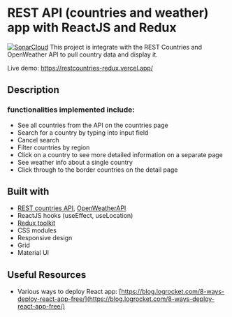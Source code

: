 # REST API (countries and weather) app with ReactJS and Redux
[![SonarCloud](https://sonarcloud.io/images/project_badges/sonarcloud-white.svg)](https://sonarcloud.io/summary/new_code?id=Duyen-codes_restcountries-redux)
This project is integrate with the REST Countries and OpenWeather API to pull country data and display it.

Live demo: [https://restcountries-redux.vercel.app/ ](https://restcountries-redux.vercel.app/)

## Description

### functionalities implemented include:

- See all countries from the API on the countries page
- Search for a country by typing into input field
- Cancel search
- Filter countries by region
- Click on a country to see more detailed information on a separate page
- See weather info about a single country
- Click through to the border countries on the detail page

## Built with

- [REST countries API](https://restcountries.com/), [OpenWeatherAPI](https://openweathermap.org/guide)
- ReactJS hooks (useEffect, useLocation)
- [Redux toolkit](https://redux-toolkit.js.org/)
- CSS modules
- Responsive design
- Grid
- Material UI

## Useful Resources

- Various ways to deploy React app:
  [https://blog.logrocket.com/8-ways-deploy-react-app-free/](https://blog.logrocket.com/8-ways-deploy-react-app-free/)
